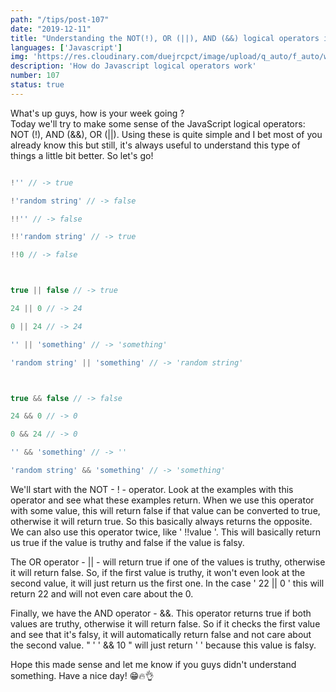 ```yaml
---
path: "/tips/post-107"
date: "2019-12-11"
title: "Understanding the NOT(!), OR (||), AND (&&) logical operators in Javascript"
languages: ['Javascript']
img: 'https://res.cloudinary.com/duejrcpct/image/upload/q_auto/f_auto/w_1000/v1587329266/tips/107-1_sultsb.png'
description: 'How do Javascript logical operators work'
number: 107
status: true
---
```


What's up guys, how is your week going ?  
Today we'll try to make some sense of the JavaScript logical operators: NOT (!), AND (&&), OR (||). Using these is quite simple and I bet most of you already know this but still, it's always useful to understand this type of things a little bit better. So let's go!

 ```javascript
 
!'' // -> true

!'random string' // -> false

!!'' // -> false

!!'random string' // -> true

!!0 // -> false



true || false // -> true

24 || 0 // -> 24

0 || 24 // -> 24

'' || 'something' // -> 'something'

'random string' || 'something' // -> 'random string'



true && false // -> false

24 && 0 // -> 0

0 && 24 // -> 0

'' && 'something' // -> ''

'random string' && 'something' // -> 'something'

 ```

We'll start with the NOT - ! - operator. Look at the examples with this operator and see what these examples return. When we use this operator with some value, this will return false if that value can be converted to true, otherwise it will return true. So this basically always returns the opposite. We can also use this operator twice, like ' !!value '. This will basically return us true if the value is truthy and false if the value is falsy.

The OR operator - || - will return true if one of the values is truthy, otherwise it will return false. So, if the first value is truthy, it won't even look at the second value, it will just return us the first one. In the case ' 22 || 0 ' this will return 22 and will not even care about the 0.

Finally, we have the AND operator - &&. This operator returns true if both values are truthy, otherwise it will return false. So if it checks the first value and see that it's falsy, it will automatically return false and not care about the second value. " ' ' && 10 " will just return ' ' because this value is falsy.

Hope this made sense and let me know if you guys didn't understand something. Have a nice day! 😁🔥👌